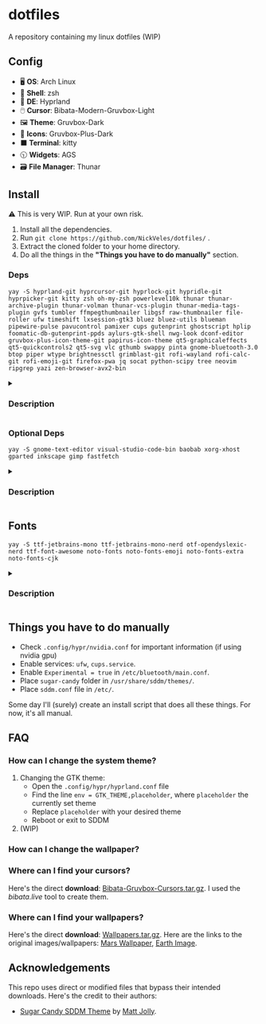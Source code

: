 # dotfiles
A repository containing my linux dotfiles (WIP)


## Config
- 🖥️ **OS**: Arch Linux
- 🐚 **Shell**: zsh
- 🎨 **DE**: Hyprland
- 🖱️ **Cursor**: Bibata-Modern-Gruvbox-Light
- 🖼️ **Theme**: Gruvbox-Dark
- 📁 **Icons**: Gruvbox-Plus-Dark
- ⬛ **Terminal**: kitty
- 🕥 **Widgets**: AGS
- 🗃️ **File Manager**: Thunar


## Install

⚠ This is very WIP. Run at your own risk.

1. Install all the dependencies.
2. Run `git clone https://github.com/NickVeles/dotfiles/` .
3. Extract the cloned folder to your home directory.
4. Do all the things in the **"Things you have to do manually"** section.

### Deps
```
yay -S hyprland-git hyprcursor-git hyprlock-git hypridle-git hyprpicker-git kitty zsh oh-my-zsh powerlevel10k thunar thunar-archive-plugin thunar-volman thunar-vcs-plugin thunar-media-tags-plugin gvfs tumbler ffmpegthumbnailer libgsf raw-thumbnailer file-roller ufw timeshift lxsession-gtk3 bluez bluez-utils blueman pipewire-pulse pavucontrol pamixer cups gutenprint ghostscript hplip foomatic-db-gutenprint-ppds aylurs-gtk-shell nwg-look dconf-editor gruvbox-plus-icon-theme-git papirus-icon-theme qt5-graphicaleffects qt5-quickcontrols2 qt5-svg vlc gthumb swappy pinta gnome-bluetooth-3.0 btop piper wtype brightnessctl grimblast-git rofi-wayland rofi-calc-git rofi-emoji-git firefox-pwa jq socat python-scipy tree neovim ripgrep yazi zen-browser-avx2-bin
```

<details>
  <summary><h3>Description</h3></summary>

  This software is required by the config.
  
  #### Window Management
  - `hyprland-git` - window manager
    - `hyprcursor-git` - cursor for Hyprland
    - `hyprlock-git` - lock screen for Hyprland
    - `hypridle-git` - idle state manager for Hyprland
    - `hyprpicker-git` - color picker for Hyprland
  
  #### Terminal & Shell
  - `kitty` - terminal
  - `zsh` - shell
    - `oh-my-zsh` - zsh tool
    - `powerlevel10k` - zsh theme
  - `tree` - directory tree
  
  #### File Management
  - `thunar` - file explorer
    - `thunar-archive-plugin` - archive plugin for Thunar
    - `thunar-volman` - removable devices control plugin for Thunar
    - `thunar-vcs-plugin` - GIT actions plugin for Thunar
    - `thunar-media-tags-plugin` - detailed information about media files for Thunar
    - `gvfs` - sidebar addon for Thunar
    - `tumbler` - thumbnail generator for Thunar
      - `ffmpegthumbnailer` - video addon for Tumbler
      - `libgsf` - open document extension addon for Tumbler
      - `raw-thumbnailer` - raw file addon for Tumbler
  - `file-roller` - archive tool
  - `yazi` - terminal file explorer
  - `neovim` - in-terminal text editor
    - `ripgrep` - telescope plugin dependency
  
  #### System Tools & Utilities
  - `ufw` - firewall
  - `timeshift` - system backup manager
  - `lxsession-gtk3` - authentication agent for polkit
  
  #### Networking & Bluetooth
  - `bluez` - bluetooth
  - `bluez-utils` - bluetooth
  - `blueman` - bluetooth GUI
  
  #### Audio Management
  - `pipewire-pulse` - for pavucontrol
  - `pavucontrol` - sound control
  - `pamixer` - terminal sound control
  
  #### Printing
  - `cups` - printing system
  - `gutenprint` - printing tool
  - `ghostscript` - printing dep
  - `hplip` - HP printer drivers (optional)
  - `foomatic-db-gutenprint-ppds` - drivers for printing
  
  #### GUI Customization & Themes
  - `gnome-bluetooth-3.0` - AGS dependency
  - `aylurs-gtk-shell` - widgets + bar / status bar and widgets (WIP)
  - `nwg-look` - gtk theme editor
  - `dconf-editor` - theme editor
  - `gruvbox-plus-icon-theme-git` - main icons
  - `papirus-icon-theme` - backup icons
  - `qt5-graphicaleffects` - sddm theme dep
  - `qt5-quickcontrols2` - sddm theme dep
  - `qt5-svg` - sddm theme dep
  
  #### Media & Graphics
  - `vlc` - media player
  - `gthumb` - image viewer/editor
  - `swappy` - draw on screenshots
  - `pinta` - paint-like image editor
  
  #### System Enhancements
  - `btop` - task manager
  - `piper` - mouse control / mouse config tool
  - `wtype` - keyboard simulator
  - `brightnessctl` - brightness control
  
  #### Screenshotting
  - `grimblast-git` - screenshotting
  
  #### Launcher
  - `rofi-wayland` - launcher
    - `rofi-calc-git` - calc plugin for rofi
    - `rofi-emoji-git` - emoji plugin for rofi
  
  #### Web
  - `zen-browser-avx2-bin` - optimized firefox-based browser
  - `firefox-pwa` - progressive web apps (used with the [PWA Addon](https://addons.mozilla.org/en-US/firefox/addon/pwas-for-firefox/))
  
  #### Miscellaneous
  - `jq` - jquery
  - `socat` - reading sockets
  - `python-scipy` - gruvboxize requirement
</details>

### Optional Deps
```
yay -S gnome-text-editor visual-studio-code-bin baobab xorg-xhost gparted inkscape gimp fastfetch
```

<details>
  <summary><h3>Description</h3></summary>
  
  This software is not required anywhere in the config.

  - `gnome-text-editor` - simple text editor
  - `visual-studio-code-bin` - main code editor
  - `baobab` - disk visualization
  - `xorg-xhost` - server access control (needed for gparted)
  - `gparted` - disk management
  - `inkscape` - SVG editor
  - `gimp` - raster graphics editor
  - `fastfetch` - system information tool
</details>

## Fonts

```
yay -S ttf-jetbrains-mono ttf-jetbrains-mono-nerd otf-opendyslexic-nerd ttf-font-awesome noto-fonts noto-fonts-emoji noto-fonts-extra noto-fonts-cjk
```

<details>
  <summary><h3>Description</h3></summary>
  
  - `ttf-jetbrains-mono` - UI font
  - `ttf-jetbrains-mono-nerd` - UI font
  - `otf-opendyslexic-nerd` - [link](https://opendyslexic.org/)
  - `ttf-font-awesome`
  - `noto-fonts` - Main font for everything
  - `noto-fonts-emoji` - Emoji font
  - `noto-fonts-extra` - Additional formatting options for main font
  - `noto-fonts-cjk` - chinese/japanese/korean
</details>


## Things you have to do manually
- Check `.config/hypr/nvidia.conf` for important information (if using nvidia gpu)
- Enable services: `ufw`, `cups.service`.
- Enable `Experimental = true` in `/etc/bluetooth/main.conf`.
- Place `sugar-candy` folder in `/usr/share/sddm/themes/`.
- Place `sddm.conf` file in `/etc/`.

Some day I'll (surely) create an install script that does all these things. For now, it's all manual.


## FAQ

### How can I change the system theme?
1. Changing the GTK theme:
    - Open the `.config/hypr/hyprland.conf` file
    - Find the line `env = GTK_THEME,placeholder`, where `placeholder` the currently set theme
    - Replace `placeholder` with your desired theme
    - Reboot or exit to SDDM
2. (WIP)

### How can I change the wallpaper?

### Where can I find your cursors?
Here's the direct **download**: [Bibata-Gruvbox-Cursors.tar.gz](https://github.com/NickVeles/dotfiles/raw/main/.local/share/icons/Bibata-Gruvbox-Cursors.tar.gz). I used the *bibata.live* tool to create them.

### Where can I find your wallpapers?
Here's the direct **download**: [Wallpapers.tar.gz](https://github.com/NickVeles/dotfiles/raw/main/Pictures/Wallpapers/Wallpapers.tar.gz). Here are the links to the original images/wallpapers: [Mars Wallpaper](https://www.pixel4k.com/planet-mars-4k-8k-2212.html), [Earth Image](https://assets.science.nasa.gov/content/dam/science/esd/eo/content-feature/nightlights/images/media/BlackMarble_2016_Americas_composite.png).


## Acknowledgements
This repo uses direct or modified files that bypass their intended downloads. Here's the credit to their authors:
- [Sugar Candy SDDM Theme](https://github.com/Kangie/sddm-sugar-candy) by [Matt Jolly](https://github.com/Kangie/).
